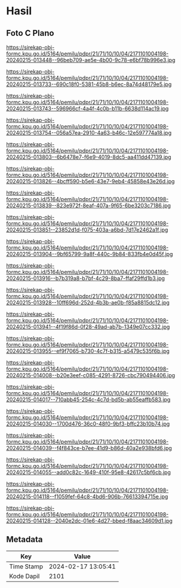 # Hasil

## Foto C Plano

https://sirekap-obj-formc.kpu.go.id/5164/pemilu/pdpr/21/71/10/10/04/2171101004198-20240215-013448--96beb709-ae5e-4b00-9c78-e6bf78b996e3.jpg

https://sirekap-obj-formc.kpu.go.id/5164/pemilu/pdpr/21/71/10/10/04/2171101004198-20240215-013733--690c18f0-5381-45b8-b6ec-8a74d48179e5.jpg

https://sirekap-obj-formc.kpu.go.id/5164/pemilu/pdpr/21/71/10/10/04/2171101004198-20240215-013743--596966cf-4a4f-4c0b-b11b-6638d114ac19.jpg

https://sirekap-obj-formc.kpu.go.id/5164/pemilu/pdpr/21/71/10/10/04/2171101004198-20240215-013754--056a57ea-2910-4a63-b46c-12e597774a18.jpg

https://sirekap-obj-formc.kpu.go.id/5164/pemilu/pdpr/21/71/10/10/04/2171101004198-20240215-013803--6b6478e7-f6e9-4019-8dc5-aa411dd47139.jpg

https://sirekap-obj-formc.kpu.go.id/5164/pemilu/pdpr/21/71/10/10/04/2171101004198-20240215-013826--4bcff590-b5e6-43e7-9eb4-45858e43e26d.jpg

https://sirekap-obj-formc.kpu.go.id/5164/pemilu/pdpr/21/71/10/10/04/2171101004198-20240215-013839--823e972f-8eaf-407a-9f65-6be3203c7186.jpg

https://sirekap-obj-formc.kpu.go.id/5164/pemilu/pdpr/21/71/10/10/04/2171101004198-20240215-013851--23852d1d-f075-403a-a6bd-7d17e2462a1f.jpg

https://sirekap-obj-formc.kpu.go.id/5164/pemilu/pdpr/21/71/10/10/04/2171101004198-20240215-013904--9bf65799-9a8f-440c-9b84-833fb4e0d45f.jpg

https://sirekap-obj-formc.kpu.go.id/5164/pemilu/pdpr/21/71/10/10/04/2171101004198-20240215-013916--b7b319a8-b7bf-4c29-8ba7-ffaf29ffd1b3.jpg

https://sirekap-obj-formc.kpu.go.id/5164/pemilu/pdpr/21/71/10/10/04/2171101004198-20240215-013928--10ff696d-252d-4b3b-ae0b-f85a8815dc12.jpg

https://sirekap-obj-formc.kpu.go.id/5164/pemilu/pdpr/21/71/10/10/04/2171101004198-20240215-013941--4f19f86d-0f28-49ad-ab7b-1349e07cc332.jpg

https://sirekap-obj-formc.kpu.go.id/5164/pemilu/pdpr/21/71/10/10/04/2171101004198-20240215-013955--ef9f7065-b730-4c7f-b315-a5479c535f6b.jpg

https://sirekap-obj-formc.kpu.go.id/5164/pemilu/pdpr/21/71/10/10/04/2171101004198-20240215-014008--b20e3eef-c085-4291-8726-cbc790494406.jpg

https://sirekap-obj-formc.kpu.go.id/5164/pemilu/pdpr/21/71/10/10/04/2171101004198-20240215-014017--710abb45-254c-4c7d-bd5b-ab55eaffb583.jpg

https://sirekap-obj-formc.kpu.go.id/5164/pemilu/pdpr/21/71/10/10/04/2171101004198-20240215-014030--1700d476-36c0-48f0-9bf3-bffc23b10b74.jpg

https://sirekap-obj-formc.kpu.go.id/5164/pemilu/pdpr/21/71/10/10/04/2171101004198-20240215-014039--f4f843ce-b7ee-41d9-b86d-40a2e938bfd6.jpg

https://sirekap-obj-formc.kpu.go.id/5164/pemilu/pdpr/21/71/10/10/04/2171101004198-20240215-014055--add0c82c-1649-410f-95e8-42617c5bf6cb.jpg

https://sirekap-obj-formc.kpu.go.id/5164/pemilu/pdpr/21/71/10/10/04/2171101004198-20240215-014118--f1059fef-64c8-4bd6-906b-76613394715e.jpg

https://sirekap-obj-formc.kpu.go.id/5164/pemilu/pdpr/21/71/10/10/04/2171101004198-20240215-014128--2040e2dc-01e6-4d27-bbed-f8aac34609d1.jpg


## Metadata

| Key        | Value               |
| ---------- | ------------------- |
| Time Stamp | 2024-02-17 13:05:41 |
| Kode Dapil | 2101                |



